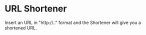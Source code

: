 URL Shortener
=============

Insert an URL in "http://.." format and the Shortener will give you a shortened URL.
